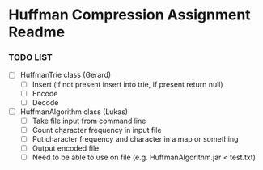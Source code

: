 # Huffman Compression Assignment Readme
### TODO LIST
- [ ] HuffmanTrie class (Gerard)
    - [ ] Insert (if not present insert into trie, if present return null)
    - [ ] Encode
    - [ ] Decode
- [ ] HuffmanAlgorithm class (Lukas)
    - [ ] Take file input from command line
    - [ ] Count character frequency in input file
    - [ ] Put character frequency and character in a map or something
    - [ ] Output encoded file
    - [ ] Need to be able to use on file (e.g. HuffmanAlgorithm.jar < test.txt)